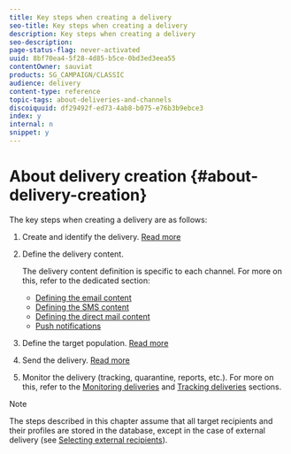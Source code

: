 ```yaml
---
title: Key steps when creating a delivery
seo-title: Key steps when creating a delivery
description: Key steps when creating a delivery
seo-description: 
page-status-flag: never-activated
uuid: 8bf70ea4-5f28-4d85-b5ce-0bd3ed3eea55
contentOwner: sauviat
products: SG_CAMPAIGN/CLASSIC
audience: delivery
content-type: reference
topic-tags: about-deliveries-and-channels
discoiquuid: df29492f-ed73-4ab8-b075-e76b3b9ebce3
index: y
internal: n
snippet: y
---
```


# About delivery creation {#about-delivery-creation}

The key steps when creating a delivery are as follows:

1. Create and identify the delivery. [Read more](../../delivery/using/steps-create-and-identify-the-delivery.md)

1. Define the delivery content.

    The delivery content definition is specific to each channel. For more on this, refer to the dedicated section:

    * [Defining the email content](../../delivery/using/defining-the-email-content.md)
    * [Defining the SMS content](../../delivery/using/sms-channel.md#defining-the-sms-content)
    * [Defining the direct mail content](../../delivery/using/defining-the-direct-mail-content.md)
    * [Push notifications](../../delivery/using/about-mobile-app-channel.md)

1. Define the target population. [Read more](../../delivery/using/steps-defining-the-target-population.md)

1. Send the delivery. [Read more](../../delivery/using/steps-sending-the-delivery.md)

1. Monitor the delivery (tracking, quarantine, reports, etc.). For more on this, refer to the [Monitoring deliveries](../../delivery/using/monitoring-a-delivery.md) and [Tracking deliveries](../../delivery/using/about-message-tracking.md) sections.

>[!NOTE]
>
>The steps described in this chapter assume that all target recipients and their profiles are stored in the database, except in the case of external delivery (see [Selecting external recipients](../../delivery/using/steps-defining-the-target-population.md#selecting-external-recipients)). 
